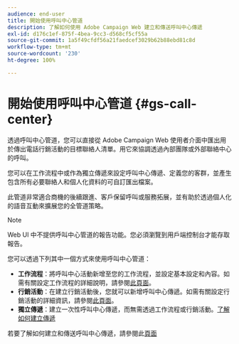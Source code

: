 ```yaml
---
audience: end-user
title: 開始使用呼叫中心管道
description: 了解如何使用 Adobe Campaign Web 建立和傳送呼叫中心傳遞
exl-id: d176c1ef-875f-4bea-9cc3-d568cf5cf55a
source-git-commit: 1a5f49cfdf56a21faedcef3029b62b88ebd81c8d
workflow-type: tm+mt
source-wordcount: '230'
ht-degree: 100%

---
```


# 開始使用呼叫中心管道 {#gs-call-center}

透過呼叫中心管道，您可以直接從 Adobe Campaign Web 使用者介面中匯出用於傳出電話行銷活動的目標聯絡人清單。用它來協調透過內部團隊或外部聯絡中心的呼叫。

您可以在工作流程中或作為獨立傳遞來設定呼叫中心傳遞、定義您的客群，並產生包含所有必要聯絡人和個人化資料的可自訂匯出檔案。

此管道非常適合商機的後續跟進、客戶保留呼叫或服務拓展，並有助於透過個人化的語音互動來擴展您的全管道策略。

>[!NOTE]
>
>Web UI 中不提供呼叫中心管道的報告功能。您必須瀏覽到用戶端控制台才能存取報告。

您可以透過下列其中一個方式來使用呼叫中心管道：

* **工作流程**：將呼叫中心活動新增至您的工作流程，並設定基本設定和內容。如需有關設定工作流程的詳細說明，請參閱[此頁面](../workflows/gs-workflow-creation.md)。
* **行銷活動**：在建立行銷活動後，您就可以新增呼叫中心傳遞。如需有關設定行銷活動的詳細資訊，請參閱[此頁面](../campaigns/gs-campaigns.md)。
* **獨立傳遞**：建立一次性呼叫中心傳遞，而無需透過工作流程或行銷活動。[了解如何建立傳遞](../msg/gs-deliveries.md)

若要了解如何建立和傳送呼叫中心傳遞，請參閱此[頁面](../call-center/create-call-center.md)
